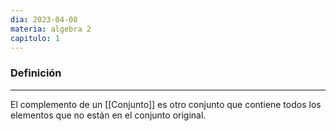 ```yaml
---
dia: 2023-04-08
materia: algebra 2
capitulo: 1
---
```

### Definición
---
El complemento de un [[Conjunto]] es otro conjunto que contiene todos los elementos que no están en el conjunto original.
